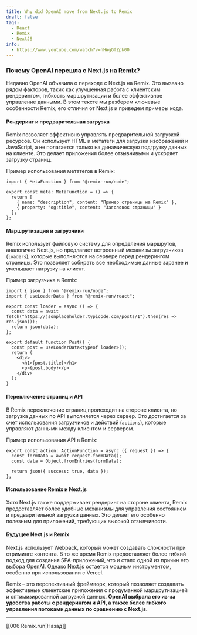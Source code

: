 ```yaml
---
title: Why did OpenAI move from Next.js to Remix
draft: false
tags:
  - React
  - Remix
  - NextJS
info:
  - https://www.youtube.com/watch?v=hHWgGfZpk00
---
```

### Почему OpenAI перешла с Next.js на Remix?

Недавно OpenAI объявила о переходе с Next.js на Remix. Это вызвано рядом факторов, таких как улучшенная работа с клиентским рендерингом, гибкость маршрутизации и более эффективное управление данными. В этом тексте мы разберем ключевые особенности Remix, его отличия от Next.js и приведем примеры кода.

#### Рендеринг и предварительная загрузка

Remix позволяет эффективно управлять предварительной загрузкой ресурсов. Он использует HTML и метатеги для загрузки изображений и JavaScript, а не полагается только на динамическую подгрузку данных на клиенте. Это делает приложения более отзывчивыми и ускоряет загрузку страниц.

Пример использования метатегов в Remix:

```tsx
import { MetaFunction } from "@remix-run/node";

export const meta: MetaFunction = () => {
  return [
    { name: "description", content: "Пример страницы на Remix" },
    { property: "og:title", content: "Заголовок страницы" }
  ];
};
```

#### Маршрутизация и загрузчики

Remix использует файловую систему для определения маршрутов, аналогично Next.js, но предлагает встроенный механизм загрузчиков (`loaders`), которые выполняются на сервере перед рендерингом страницы. Это позволяет собирать все необходимые данные заранее и уменьшает нагрузку на клиент.

Пример загрузчика в Remix:

```tsx
import { json } from "@remix-run/node";
import { useLoaderData } from "@remix-run/react";

export const loader = async () => {
  const data = await fetch("https://jsonplaceholder.typicode.com/posts/1").then(res => res.json());
  return json(data);
};

export default function Post() {
  const post = useLoaderData<typeof loader>();
  return (
    <div>
      <h1>{post.title}</h1>
      <p>{post.body}</p>
    </div>
  );
}
```

#### Переключение страниц и API

В Remix переключение страниц происходит на стороне клиента, но загрузка данных по API выполняется через сервер. Это достигается за счет использования загрузчиков и действий (`actions`), которые управляют данными между клиентом и сервером.

Пример использования API в Remix:

```tsx
export const action: ActionFunction = async ({ request }) => {
  const formData = await request.formData();
  const data = Object.fromEntries(formData);
  
  return json({ success: true, data });
};
```

#### Использование Remix и Next.js

Хотя Next.js также поддерживает рендеринг на стороне клиента, Remix предоставляет более удобные механизмы для управления состоянием и предварительной загрузки данных. Это делает его особенно полезным для приложений, требующих высокой отзывчивости.

#### Будущее Next.js и Remix

Next.js использует Webpack, который может создавать сложности при стриминге контента. В то же время Remix предоставляет более гибкий подход для создания SPA-приложений, что и стало одной из причин его выбора OpenAI. Однако Next.js остается мощным инструментом, особенно при использовании с Vercel.

Remix – это перспективный фреймворк, который позволяет создавать эффективные клиентские приложения с продуманной маршрутизацией и оптимизированной загрузкой данных. **OpenAI выбрала его из-за удобства работы с рендерингом и API, а также более гибкого управления потоками данных по сравнению с Next.js.**

___

[[006 Remix.run|Назад]]